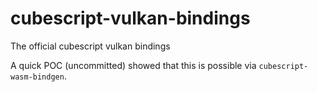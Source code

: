 # cubescript-vulkan-bindings

The official cubescript vulkan bindings

A quick POC (uncommitted) showed that this is possible via `cubescript-wasm-bindgen`.

